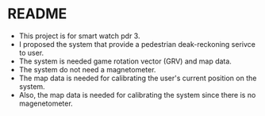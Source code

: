 # README #

 - This project is for smart watch pdr 3.
 - I proposed the system that provide a pedestrian deak-reckoning serivce to user.
 - The system is needed game rotation vector (GRV) and map data.
 - The system do not need a magnetometer.
 - The map data is needed for calibrating the user's current position on the system.
 - Also, the map data is needed for calibrating the system since there is no magenetometer.